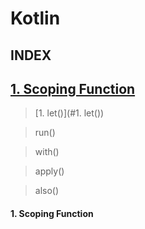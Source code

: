 # Kotlin
## INDEX
## [1. Scoping Function](#1.-scoping-function)
> [1. let()](#1. let())

> run()

> with()

> apply()

> also()


#### 1. Scoping Function
